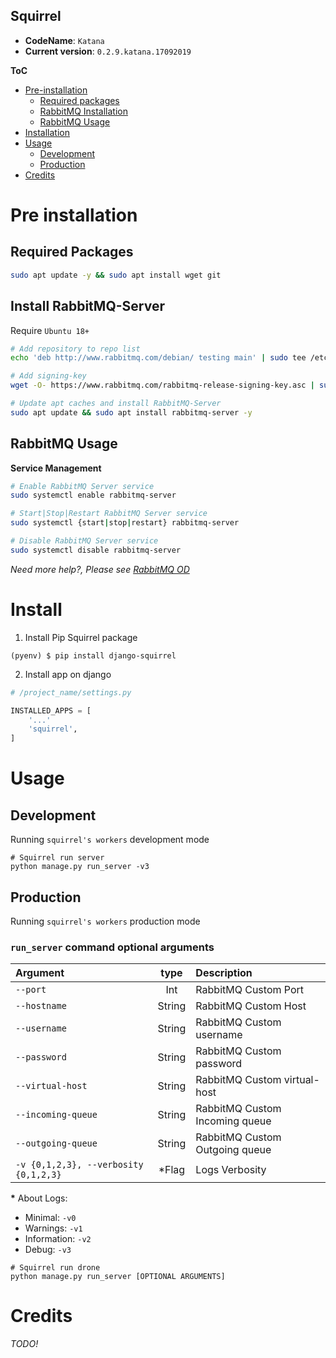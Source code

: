 Squirrel
---

+ **CodeName**: `Katana`
+ **Current version**: `0.2.9.katana.17092019`

**ToC**

+ [Pre-installation](#pre-installation)
    - [Required packages](#required-packages)
    - [RabbitMQ Installation](#install-rabbitmq-server)
    - [RabbitMQ Usage](#rabbitmq-usage)
+ [Installation](#install)
+ [Usage](#usage)
    + [Development](#development)
    + [Production](#production)
+ [Credits](#credits)

# Pre installation 

## Required Packages

```bash
sudo apt update -y && sudo apt install wget git
```
## Install RabbitMQ-Server

Require `Ubuntu 18+`

```bash
# Add repository to repo list
echo 'deb http://www.rabbitmq.com/debian/ testing main' | sudo tee /etc/apt/sources.list.d/rabbitmq.list

# Add signing-key
wget -O- https://www.rabbitmq.com/rabbitmq-release-signing-key.asc | sudo apt-key add -

# Update apt caches and install RabbitMQ-Server 
sudo apt update && sudo apt install rabbitmq-server -y 
```

## RabbitMQ Usage

**Service Management**

```bash
# Enable RabbitMQ Server service
sudo systemctl enable rabbitmq-server

# Start|Stop|Restart RabbitMQ Server service 
sudo systemctl {start|stop|restart} rabbitmq-server

# Disable RabbitMQ Server service
sudo systemctl disable rabbitmq-server
```

_Need more help?, Please see [RabbitMQ OD](https://www.rabbitmq.com/install-debian.html)_

# Install

1) Install Pip Squirrel package 

```
(pyenv) $ pip install django-squirrel
```

2) Install app on django

```python
# /project_name/settings.py

INSTALLED_APPS = [
    '...'
    'squirrel',
]
```

# Usage
## Development

Running `squirrel's workers` development mode

```
# Squirrel run server
python manage.py run_server -v3
```

## Production

Running `squirrel's workers` production mode 

### `run_server` command optional arguments

|   Argument         |     type     |  Description                       |
|:-------------------|:------------:|:-----------------------------------|
| `--port`           | Int          | RabbitMQ Custom Port               |
| `--hostname`       | String       | RabbitMQ Custom Host               |
| `--username`       | String       | RabbitMQ Custom username           |
| `--password`       | String       | RabbitMQ Custom password           |
| `--virtual-host`   | String       | RabbitMQ Custom virtual-host       |
| `--incoming-queue` | String       | RabbitMQ Custom Incoming queue     |
| `--outgoing-queue` | String       | RabbitMQ Custom Outgoing queue     |
| `-v {0,1,2,3}, --verbosity {0,1,2,3}` | *Flag | Logs Verbosity         |

__*__ About Logs: 

+ Minimal: `-v0`
+ Warnings: `-v1` 
+ Information: `-v2` 
+ Debug: `-v3` 

```
# Squirrel run drone
python manage.py run_server [OPTIONAL ARGUMENTS]
```

# Credits

_TODO!_


